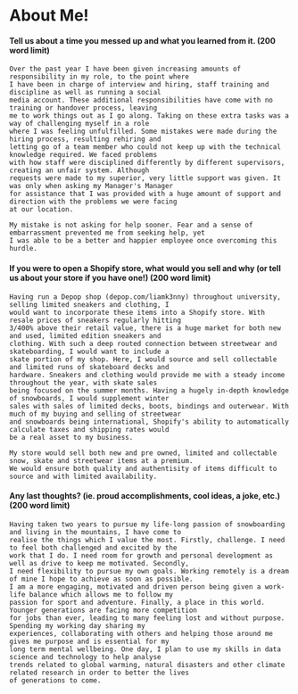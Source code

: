 # About Me!

#### Tell us about a time you messed up and what you learned from it. (200 word limit)

    Over the past year I have been given increasing amounts of responsibility in my role, to the point where 
    I have been in charge of interview and hiring, staff training and discipline as well as running a social 
    media account. These additional responsibilities have come with no training or handover process, leaving 
    me to work things out as I go along. Taking on these extra tasks was a way of challenging myself in a role 
    where I was feeling unfulfilled. Some mistakes were made during the hiring process, resulting rehiring and 
    letting go of a team member who could not keep up with the technical knowledge required. We faced problems 
    with how staff were disciplined differently by different supervisors, creating an unfair system. Although
    requests were made to my superior, very little support was given. It was only when asking my Manager's Manager
    for assistance that I was provided with a huge amount of support and direction with the problems we were facing
    at our location. 
    
    My mistake is not asking for help sooner. Fear and a sense of embarrassment prevented me from seeking help, yet 
    I was able to be a better and happier employee once overcoming this hurdle. 

#### If you were to open a Shopify store, what would you sell and why (or tell us about your store if you have one!) (200 word limit)

    Having run a Depop shop (depop.com/liamk3nny) throughout university, selling limited sneakers and clothing, I 
    would want to incorporate these items into a Shopify store. With resale prices of sneakers regularly hitting 
    3/400% above their retail value, there is a huge market for both new and used, limited edition sneakers and 
    clothing. With such a deep routed connection between streetwear and skateboarding, I would want to include a 
    skate portion of my shop. Here, I would source and sell collectable and limited runs of skateboard decks and 
    hardware. Sneakers and clothing would provide me with a steady income throughout the year, with skate sales 
    being focused on the summer months. Having a hugely in-depth knowledge of snowboards, I would supplement winter 
    sales with sales of limited decks, boots, bindings and outerwear. With much of my buying and selling of streetwear
    and snowboards being international, Shopify's ability to automatically calculate taxes and shipping rates would
    be a real asset to my business. 
    
    My store would sell both new and pre owned, limited and collectable snow, skate and streetwear items at a premium.
    We would ensure both quality and authentisity of items difficult to source and with limited availability.

#### Any last thoughts? (ie. proud accomplishments, cool ideas, a joke, etc.) (200 word limit)

    Having taken two years to pursue my life-long passion of snowboarding and living in the mountains, I have come to 
    realise the things which I value the most. Firstly, challenge. I need to feel both challenged and excited by the
    work that I do. I need room for growth and personal development as well as drive to keep me motivated. Secondly,
    I need flexibility to pursue my own goals. Working remotely is a dream of mine I hope to achieve as soon as possible.
    I am a more engaging, motivated and driven person being given a work-life balance which allows me to follow my
    passion for sport and adventure. Finally, a place in this world. Younger generations are facing more competition
    for jobs than ever, leading to many feeling lost and without purpose. Spending my working day sharing my
    experiences, collaborating with others and helping those around me gives me purpose and is essential for my
    long term mental wellbeing. One day, I plan to use my skills in data science and technology to help analyse 
    trends related to global warming, natural disasters and other climate related research in order to better the lives 
    of generations to come.
   
